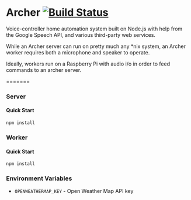 # Archer [![Build Status](https://travis-ci.org/willricketts/archer.svg?branch=master)](https://travis-ci.org/willricketts/archer)

Voice-controller home automation system built on Node.js with help from the Google Speech API, and various third-party web services.

While an Archer server can run on pretty much any *nix system, an Archer worker requires both a microphone and speaker to operate.

Ideally, workers run on a Raspberry Pi with audio i/o in order to feed commands to an archer server.

=======
### Server

#### Quick Start
```
npm install
```

### Worker
#### Quick Start
```
npm install
```

### Environment Variables
* `OPENWEATHERMAP_KEY` - Open Weather Map API key
